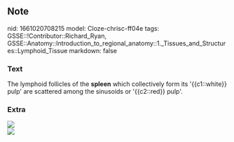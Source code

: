 ## Note
nid: 1661020708215
model: Cloze-chrisc-ff04e
tags: GSSE::!Contributor::Richard_Ryan, GSSE::Anatomy::Introduction_to_regional_anatomy::1._Tissues_and_Structures::Lymphoid_Tissue
markdown: false

### Text
<div class='toggle'>
  The lymphoid follicles of the <strong>spleen</strong> which
  collectively form its '{{c1::white}} pulp' are scattered among
  the sinusoids or '{{c2::red}} pulp'.
</div>

### Extra
<img src="lab7_6_spleen3.jpg">
<div><img src= 
"rI2XXsF6ITh_jImgfMM55DAFtdhaVi0R2HAn2Z05k9NDjhUoJ042kUxiEGDfpuenBKNs6Ugx_cNkXcZgQYgQHunMkmUxZ_SGOfzgC478-WNm0bAmsvO.jpg"></div>
